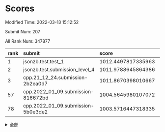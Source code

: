 # Scores

Modified Time: 2022-03-13 15:12:52

Submit Num: 207

All Rank Num: 347877

| rank |               submit               |       score        |       sigma        | pk_num |
| :--- | :--------------------------------- | :----------------- | :----------------- | :----- |
| 1    | jsonzb.test.test_1                 | 1012.4497817335963 | 0.8069573951859588 | 6721   |
| 2    | jsonzb.test.submission_level_4     | 1011.9788645864386 | 0.7953100197435286 | 6723   |
| 3    | cpp.21_12_24.submission-2b2ea0d7   | 1011.8670398010667 | 0.7776310212163712 | 6720   |
| 57   | cpp.2022_01_09.submission-816672bd | 1004.5645980107072 | 0.7118016139793635 | 6725   |
| 78   | cpp.2022_01_09.submission-5b0e3de2 | 1003.5716447318335 | 0.7240323609860772 | 6725   |


<details>
<summary>全部</summary>

| rank |                 submit                 |       score        |       sigma        | pk_num |
| :--- | :------------------------------------- | :----------------- | :----------------- | :----- |
| 1    | jsonzb.test.test_1                     | 1012.4497817335963 | 0.8069573951859588 | 6721   |
| 2    | jsonzb.test.submission_level_4         | 1011.9788645864386 | 0.7953100197435286 | 6723   |
| 3    | cpp.21_12_24.submission-2b2ea0d7       | 1011.8670398010667 | 0.7776310212163712 | 6720   |
| 4    | gobigger.level_3.submission_level_3_22 | 1011.2253152228354 | 0.7588638422604245 | 6720   |
| 5    | gobigger.level_3.submission_level_3_11 | 1011.1331008657581 | 0.750434975037612  | 6728   |
| 6    | gobigger.level_3.submission_level_3_6  | 1011.0804099038505 | 0.7882089325710117 | 6723   |
| 7    | gobigger.level_3.submission_level_3_16 | 1011.0598464287066 | 0.76080977085837   | 6725   |
| 8    | gobigger.level_3.submission_level_3_15 | 1011.0544037731605 | 0.7436043960139599 | 6717   |
| 9    | gobigger.level_3.submission_level_3_34 | 1010.9782875557992 | 0.7825939647497046 | 6724   |
| 10   | gobigger.level_3.submission_level_3_30 | 1010.8954794892509 | 0.7677399988200229 | 6722   |
| 11   | gobigger.level_3.submission_level_3_43 | 1010.8939332971091 | 0.7433983046731234 | 6724   |
| 12   | gobigger.level_3.submission_level_3_27 | 1010.6910790136308 | 0.7666517795300148 | 6723   |
| 13   | gobigger.level_3.submission_level_3_4  | 1010.6777696337946 | 0.7786112397756267 | 6722   |
| 14   | gobigger.level_3.submission_level_3_48 | 1010.667241958901  | 0.765076876915184  | 6720   |
| 15   | gobigger.level_3.submission_level_3_13 | 1010.6184574127299 | 0.7742259821131146 | 6723   |
| 16   | gobigger.level_3.submission_level_3_20 | 1010.5878099772474 | 0.7695075271739568 | 6728   |
| 17   | gobigger.level_3.submission_level_3_0  | 1010.4800683022345 | 0.7692806437289899 | 6720   |
| 18   | gobigger.level_3.submission_level_3_28 | 1010.4694504511638 | 0.7673736339399578 | 6721   |
| 19   | gobigger.level_3.submission_level_3_33 | 1010.4659143104838 | 0.7886559582031477 | 6723   |
| 20   | gobigger.level_3.submission_level_3_46 | 1010.3396376746034 | 0.7410684063014511 | 6722   |
| 21   | gobigger.level_3.submission_level_3_19 | 1010.3381472392588 | 0.7540553137438203 | 6722   |
| 22   | gobigger.level_3.submission_level_3_26 | 1010.1797278468221 | 0.7730013329580442 | 6725   |
| 23   | gobigger.level_3.submission_level_3_44 | 1010.1518765159856 | 0.7645081725429465 | 6719   |
| 24   | gobigger.level_3.submission_level_3_40 | 1010.1095393742304 | 0.7536399610609087 | 6723   |
| 25   | gobigger.level_3.submission_level_3_9  | 1010.0483302183324 | 0.7678474434450927 | 6717   |
| 26   | gobigger.level_3.submission_level_3_42 | 1010.0063163590189 | 0.7514220308337148 | 6723   |
| 27   | gobigger.level_3.submission_level_3_7  | 1010.0027547714577 | 0.7518440801424503 | 6718   |
| 28   | gobigger.level_3.submission_level_3_39 | 1009.9758725913315 | 0.7725193728585689 | 6718   |
| 29   | gobigger.level_3.submission_level_3_3  | 1009.9588026931159 | 0.741236942230736  | 6723   |
| 30   | gobigger.level_3.submission_level_3_1  | 1009.936421415315  | 0.7381924712665658 | 6719   |
| 31   | gobigger.level_3.submission_level_3_49 | 1009.9111306567714 | 0.7436113482028882 | 6726   |
| 32   | gobigger.level_3.submission_level_3_12 | 1009.8741751361533 | 0.7676472129435524 | 6720   |
| 33   | gobigger.level_3.submission_level_3_41 | 1009.8584991959304 | 0.7547149383255223 | 6720   |
| 34   | gobigger.level_3.submission_level_3_37 | 1009.7965832098921 | 0.7507338850884809 | 6720   |
| 35   | gobigger.level_3.submission_level_3_38 | 1009.766611920415  | 0.7552140948892587 | 6720   |
| 36   | gobigger.level_3.submission_level_3_2  | 1009.715980058225  | 0.7506483497901456 | 6726   |
| 37   | gobigger.level_3.submission_level_3_45 | 1009.6433009829336 | 0.7665518605730097 | 6724   |
| 38   | gobigger.level_3.submission_level_3_36 | 1009.6148841732135 | 0.7717837024556329 | 6723   |
| 39   | gobigger.level_3.submission_level_3_29 | 1009.614267488658  | 0.7466421458388537 | 6720   |
| 40   | gobigger.level_3.submission_level_3_25 | 1009.51083287684   | 0.7733776028995721 | 6721   |
| 41   | gobigger.level_3.submission_level_3_21 | 1009.4961759471261 | 0.756553283600169  | 6721   |
| 42   | gobigger.level_3.submission_level_3_10 | 1009.4881358794635 | 0.7489499066457174 | 6727   |
| 43   | gobigger.level_3.submission_level_3_35 | 1009.458039435692  | 0.7535894898653488 | 6723   |
| 44   | gobigger.level_3.submission_level_3_47 | 1009.4141677419726 | 0.7518281279881239 | 6722   |
| 45   | gobigger.level_3.submission_level_3_24 | 1009.4034736289314 | 0.7395477599304747 | 6724   |
| 46   | gobigger.level_3.submission_level_3_8  | 1009.377691812088  | 0.7468139165486323 | 6723   |
| 47   | gobigger.level_3.submission_level_3_18 | 1009.3049531628837 | 0.7331497388246837 | 6726   |
| 48   | gobigger.level_3.submission_level_3_14 | 1009.2267912786741 | 0.7553075419644609 | 6725   |
| 49   | gobigger.level_3.submission_level_3_17 | 1009.1083547353397 | 0.7498947373588707 | 6724   |
| 50   | gobigger.level_3.submission_level_3_32 | 1008.8311472041016 | 0.7443770756116257 | 6718   |
| 51   | gobigger.level_3.submission_level_3_23 | 1008.7297666187663 | 0.7565605657209798 | 6725   |
| 52   | gobigger.level_3.submission_level_3_5  | 1008.4165058159064 | 0.754703249178985  | 6722   |
| 53   | gobigger.level_3.submission_level_3_31 | 1008.1304011050012 | 0.7419113654574613 | 6728   |
| 54   | gobigger.level_1.submission_level_1_36 | 1005.3211560810665 | 0.7259816004636482 | 6719   |
| 55   | gobigger.level_1.submission_level_1_18 | 1004.8603836373155 | 0.7292496397445942 | 6719   |
| 56   | gobigger.level_1.submission_level_1_21 | 1004.7008893517568 | 0.7210859853071553 | 6723   |
| 57   | cpp.2022_01_09.submission-816672bd     | 1004.5645980107072 | 0.7118016139793635 | 6725   |
| 58   | gobigger.level_1.submission_level_1_12 | 1004.525991217115  | 0.7232553195703985 | 6720   |
| 59   | gobigger.level_1.submission_level_1_7  | 1004.5166872026406 | 0.7226941186283186 | 6726   |
| 60   | gobigger.level_1.submission_level_1_49 | 1004.3911995310949 | 0.7165146199519314 | 6720   |
| 61   | gobigger.level_1.submission_level_1_16 | 1004.268460086154  | 0.7226240967841567 | 6723   |
| 62   | gobigger.level_1.submission_level_1_0  | 1004.2610521264752 | 0.7117092900159069 | 6728   |
| 63   | gobigger.level_1.submission_level_1_1  | 1004.210921206688  | 0.7248831677745147 | 6724   |
| 64   | gobigger.level_1.submission_level_1_2  | 1004.1925659126532 | 0.7058793799168809 | 6724   |
| 65   | gobigger.level_1.submission_level_1_8  | 1004.1476518628492 | 0.7113063923406776 | 6720   |
| 66   | gobigger.level_1.submission_level_1_26 | 1004.1221995544912 | 0.7202664282502361 | 6726   |
| 67   | gobigger.level_1.submission_level_1_4  | 1004.0714821030064 | 0.7104667053869576 | 6716   |
| 68   | gobigger.level_1.submission_level_1_45 | 1004.0703587107389 | 0.7238332668811547 | 6723   |
| 69   | gobigger.level_1.submission_level_1_34 | 1004.0595508577743 | 0.7252295057350743 | 6722   |
| 70   | gobigger.level_1.submission_level_1_11 | 1004.0531681038897 | 0.7051116539759346 | 6727   |
| 71   | gobigger.level_1.submission_level_1_39 | 1003.9314385410945 | 0.7240060570831669 | 6723   |
| 72   | gobigger.level_1.submission_level_1_20 | 1003.77334259632   | 0.7008210499962291 | 6719   |
| 73   | gobigger.level_1.submission_level_1_32 | 1003.7225136933596 | 0.7194790690717631 | 6720   |
| 74   | gobigger.level_1.submission_level_1_29 | 1003.6952076087998 | 0.7255751861925597 | 6720   |
| 75   | gobigger.level_1.submission_level_1_31 | 1003.6470416869192 | 0.7107059649442004 | 6723   |
| 76   | gobigger.level_1.submission_level_1_17 | 1003.6082781963081 | 0.7103689056491345 | 6724   |
| 77   | gobigger.level_1.submission_level_1_28 | 1003.5733836432408 | 0.7085447517149224 | 6727   |
| 78   | cpp.2022_01_09.submission-5b0e3de2     | 1003.5716447318335 | 0.7240323609860772 | 6725   |
| 79   | gobigger.level_1.submission_level_1_40 | 1003.3143313004584 | 0.7172537915113744 | 6727   |
| 80   | gobigger.level_1.submission_level_1_9  | 1003.2604775354796 | 0.7249118682110424 | 6724   |
| 81   | gobigger.level_1.submission_level_1_43 | 1003.2283045578213 | 0.7205867188996399 | 6724   |
| 82   | gobigger.level_1.submission_level_1_41 | 1003.2266202567499 | 0.7110657571084593 | 6722   |
| 83   | gobigger.level_1.submission_level_1_46 | 1003.1393295964016 | 0.7062674413385929 | 6721   |
| 84   | gobigger.level_1.submission_level_1_48 | 1003.1196150329127 | 0.7163446800447975 | 6724   |
| 85   | gobigger.level_1.submission_level_1_5  | 1003.1177069511077 | 0.7190860137162397 | 6725   |
| 86   | gobigger.level_1.submission_level_1_6  | 1003.0828661154475 | 0.7106627582766328 | 6726   |
| 87   | gobigger.level_1.submission_level_1_44 | 1003.060776366421  | 0.7185397998622831 | 6725   |
| 88   | gobigger.level_1.submission_level_1_13 | 1003.0419258440912 | 0.7123143780210915 | 6721   |
| 89   | gobigger.level_1.submission_level_1_15 | 1003.006051197416  | 0.7056141540685779 | 6722   |
| 90   | gobigger.level_1.submission_level_1_22 | 1002.9212104551091 | 0.7188000680055071 | 6719   |
| 91   | gobigger.level_1.submission_level_1_23 | 1002.9073299689708 | 0.6995966249002803 | 6723   |
| 92   | gobigger.level_1.submission_level_1_33 | 1002.7533859031754 | 0.7014518247834143 | 6722   |
| 93   | gobigger.level_1.submission_level_1_24 | 1002.6586439617108 | 0.7221725319966038 | 6722   |
| 94   | gobigger.level_1.submission_level_1_35 | 1002.6413874353909 | 0.7228937422122876 | 6720   |
| 95   | gobigger.level_1.submission_level_1_19 | 1002.6015174055449 | 0.7162112962310133 | 6720   |
| 96   | gobigger.level_1.submission_level_1_38 | 1002.545307337449  | 0.7118124520378015 | 6721   |
| 97   | gobigger.level_1.submission_level_1_47 | 1002.5059775969554 | 0.7200418772247402 | 6720   |
| 98   | gobigger.level_1.submission_level_1_25 | 1002.2579518262284 | 0.7145296997752045 | 6722   |
| 99   | gobigger.level_1.submission_level_1_3  | 1002.2533784208471 | 0.7243820382446753 | 6723   |
| 100  | gobigger.level_1.submission_level_1_42 | 1001.9949467770529 | 0.7015810769056435 | 6725   |
| 101  | gobigger.level_1.submission_level_1_37 | 1001.9394675200447 | 0.7054125638330543 | 6721   |
| 102  | gobigger.level_1.submission_level_1_27 | 1001.845344284194  | 0.7160927147420602 | 6721   |
| 103  | gobigger.level_1.submission_level_1_10 | 1001.7864424616606 | 0.7073701887714419 | 6724   |
| 104  | gobigger.level_1.submission_level_1_30 | 1001.4950984465154 | 0.7126903282688648 | 6723   |
| 105  | gobigger.level_1.submission_level_1_14 | 1001.4120743890351 | 0.718824408072386  | 6722   |
| 106  | gobigger.random.submission_random_23   | 997.370312969965   | 0.7074436283891536 | 6723   |
| 107  | gobigger.random.submission_random_45   | 997.1080568070248  | 0.7170674669837765 | 6721   |
| 108  | gobigger.random.submission_random_18   | 997.0197142093979  | 0.7045071375643717 | 6720   |
| 109  | gobigger.random.submission_random_29   | 996.8000344004781  | 0.7074229580163512 | 6723   |
| 110  | gobigger.random.submission_random_26   | 996.7886995502394  | 0.7152784492681132 | 6724   |
| 111  | gobigger.random.submission_random_10   | 996.7087152504554  | 0.7107331193744048 | 6718   |
| 112  | gobigger.random.submission_random_44   | 996.6310960752835  | 0.7145542765097478 | 6721   |
| 113  | gobigger.random.submission_random_6    | 996.6028510638961  | 0.7229456698814948 | 6721   |
| 114  | gobigger.random.submission_random_14   | 996.5482301809094  | 0.7041501722796774 | 6719   |
| 115  | gobigger.random.submission_random_15   | 996.5315294900272  | 0.7084585029807571 | 6718   |
| 116  | gobigger.random.submission_random_2    | 996.5108604355675  | 0.7266879235858831 | 6726   |
| 117  | gobigger.random.submission_random_0    | 996.4970453679117  | 0.7161013246661497 | 6728   |
| 118  | gobigger.random.submission_random_24   | 996.4184449136729  | 0.7089005450335785 | 6726   |
| 119  | gobigger.random.submission_random_13   | 996.3852208153331  | 0.7211768022553641 | 6718   |
| 120  | gobigger.random.submission_random_9    | 996.369651676254   | 0.7035067860399167 | 6720   |
| 121  | gobigger.random.submission_random_25   | 996.3605296674847  | 0.7101406902685456 | 6725   |
| 122  | gobigger.random.submission_random_37   | 996.3580436287349  | 0.6995592476549716 | 6724   |
| 123  | gobigger.random.submission_random_28   | 996.2220511046509  | 0.7124739852558001 | 6724   |
| 124  | gobigger.random.submission_random_12   | 996.2084748973779  | 0.7051111258271411 | 6724   |
| 125  | gobigger.random.submission_random_40   | 996.1833835136547  | 0.710480010647111  | 6722   |
| 126  | gobigger.random.submission_random_19   | 996.1515991067706  | 0.7079423203127604 | 6721   |
| 127  | gobigger.random.submission_random_38   | 996.0826094485169  | 0.716687944776411  | 6730   |
| 128  | gobigger.random.submission_random_11   | 996.0610825108929  | 0.711010130678106  | 6721   |
| 129  | gobigger.random.submission_random_3    | 996.0481121212983  | 0.7052115997297339 | 6719   |
| 130  | gobigger.random.submission_random_36   | 996.0345369065437  | 0.7052637908047834 | 6727   |
| 131  | gobigger.random.submission_random_17   | 995.9849956892078  | 0.6971888681257997 | 6727   |
| 132  | gobigger.random.submission_random_42   | 995.9505043404587  | 0.7095875501773394 | 6721   |
| 133  | gobigger.random.submission_random_27   | 995.9177440203298  | 0.7125734794481067 | 6722   |
| 134  | gobigger.random.submission_random_21   | 995.9063036225509  | 0.7249565558243457 | 6721   |
| 135  | gobigger.random.submission_random_4    | 995.8805323309205  | 0.7136681681481859 | 6724   |
| 136  | gobigger.random.submission_random_47   | 995.8787018635287  | 0.7233809287145903 | 6722   |
| 137  | gobigger.random.submission_random_39   | 995.8751930717057  | 0.7213908444872315 | 6722   |
| 138  | gobigger.random.submission_random_30   | 995.8341550652005  | 0.7064067605492038 | 6723   |
| 139  | gobigger.random.submission_random_1    | 995.8276009969941  | 0.7173723764209166 | 6723   |
| 140  | gobigger.random.submission_random_5    | 995.8047603567398  | 0.6946747739131268 | 6718   |
| 141  | gobigger.random.submission_random_31   | 995.7935132766046  | 0.7048873444574504 | 6719   |
| 142  | gobigger.random.submission_random_43   | 995.6811801345273  | 0.7107495358675494 | 6722   |
| 143  | gobigger.random.submission_random_32   | 995.6783299962195  | 0.703994063980972  | 6723   |
| 144  | gobigger.random.submission_random_49   | 995.5844496684873  | 0.7094773311637596 | 6719   |
| 145  | gobigger.random.submission_random_46   | 995.5655946498325  | 0.6938215905846398 | 6722   |
| 146  | gobigger.random.submission_random_20   | 995.3972632700228  | 0.7041754362672064 | 6726   |
| 147  | gobigger.random.submission_random_16   | 995.3345548131657  | 0.7020046340385616 | 6717   |
| 148  | gobigger.random.submission_random_41   | 995.2958960382765  | 0.7316914772959204 | 6722   |
| 149  | gobigger.random.submission_random_48   | 995.2889167327944  | 0.7175608340999649 | 6719   |
| 150  | gobigger.random.submission_random_35   | 995.0427901148317  | 0.7093954040230595 | 6726   |
| 151  | gobigger.random.submission_random_8    | 995.0138535962477  | 0.7208822223294299 | 6721   |
| 152  | gobigger.random.submission_random_34   | 994.9509299475909  | 0.7326586810008815 | 6725   |
| 153  | gobigger.random.submission_random_7    | 994.9036333847424  | 0.7114158679408739 | 6727   |
| 154  | gobigger.random.submission_random_33   | 994.7579306146528  | 0.7101973426303257 | 6720   |
| 155  | gobigger.level_2.submission_level_2_10 | 994.7000006457918  | 0.7493081370144464 | 6721   |
| 156  | gobigger.random.submission_random_22   | 994.0186919114631  | 0.7235373440181131 | 6727   |
| 157  | gobigger.level_2.submission_level_2_11 | 993.7427324233631  | 0.7409793361577377 | 6721   |
| 158  | gobigger.level_2.submission_level_2_45 | 993.6762013515369  | 0.7519346331865696 | 6723   |
| 159  | gobigger.level_2.submission_level_2_46 | 993.603080517531   | 0.7327046481338708 | 6723   |
| 160  | gobigger.level_2.submission_level_2_48 | 993.3794112702975  | 0.7288279488761634 | 6717   |
| 161  | gobigger.level_2.submission_level_2_25 | 993.330148355465   | 0.7438975993368525 | 6724   |
| 162  | gobigger.level_2.submission_level_2_5  | 993.292141761762   | 0.7414533503932805 | 6724   |
| 163  | gobigger.level_2.submission_level_2_38 | 993.0909608576154  | 0.7278188054433141 | 6727   |
| 164  | gobigger.level_2.submission_level_2_21 | 993.0869179957248  | 0.7345191409377373 | 6725   |
| 165  | gobigger.level_2.submission_level_2_4  | 993.0337457762117  | 0.7372712775410506 | 6722   |
| 166  | gobigger.level_2.submission_level_2_40 | 993.0158894507475  | 0.7373555909260088 | 6722   |
| 167  | gobigger.level_2.submission_level_2_8  | 992.9519581334577  | 0.7439414828475334 | 6724   |
| 168  | gobigger.level_2.submission_level_2_16 | 992.9260353385098  | 0.7290980373340873 | 6727   |
| 169  | gobigger.level_2.submission_level_2_28 | 992.9223636191875  | 0.7274986389559714 | 6717   |
| 170  | gobigger.level_2.submission_level_2_9  | 992.7236642509597  | 0.7423560363297219 | 6722   |
| 171  | gobigger.level_2.submission_level_2_22 | 992.6434291629384  | 0.7374437728084249 | 6724   |
| 172  | gobigger.level_2.submission_level_2_37 | 992.6270107479947  | 0.7349896812819543 | 6722   |
| 173  | gobigger.level_2.submission_level_2_34 | 992.5417438572716  | 0.7394113565229531 | 6719   |
| 174  | gobigger.level_2.submission_level_2_33 | 992.5414077814385  | 0.7526746021076403 | 6716   |
| 175  | gobigger.level_2.submission_level_2_43 | 992.5378294588863  | 0.740402522809606  | 6719   |
| 176  | gobigger.level_2.submission_level_2_35 | 992.4506050767834  | 0.7607311729640558 | 6723   |
| 177  | gobigger.level_2.submission_level_2_14 | 992.3885711560606  | 0.7528011324000442 | 6728   |
| 178  | gobigger.level_2.submission_level_2_42 | 992.3846118159063  | 0.7457290564836732 | 6720   |
| 179  | gobigger.level_2.submission_level_2_2  | 992.3015441530492  | 0.7358766475667607 | 6719   |
| 180  | gobigger.level_2.submission_level_2_26 | 992.1533235654186  | 0.7387026477812008 | 6720   |
| 181  | gobigger.level_2.submission_level_2_41 | 992.1530517034678  | 0.7543537647878628 | 6725   |
| 182  | gobigger.level_2.submission_level_2_24 | 992.1412953301898  | 0.7533558790923768 | 6725   |
| 183  | gobigger.level_2.submission_level_2_31 | 992.1405557313915  | 0.7351074600967166 | 6719   |
| 184  | gobigger.level_2.submission_level_2_0  | 992.0971037350909  | 0.7325855395118114 | 6722   |
| 185  | gobigger.level_2.submission_level_2_23 | 991.9999243159531  | 0.7613207016147904 | 6719   |
| 186  | gobigger.level_2.submission_level_2_3  | 991.9463581418329  | 0.7542222502245554 | 6724   |
| 187  | gobigger.level_2.submission_level_2_32 | 991.9001956263178  | 0.7242311458132834 | 6725   |
| 188  | gobigger.level_2.submission_level_2_17 | 991.8915662633274  | 0.7333972986513704 | 6723   |
| 189  | gobigger.level_2.submission_level_2_12 | 991.8784615905884  | 0.7622505618922772 | 6724   |
| 190  | gobigger.level_2.submission_level_2_6  | 991.8481363852686  | 0.7576557876026858 | 6720   |
| 191  | gobigger.level_2.submission_level_2_19 | 991.6447475889662  | 0.7526228625381863 | 6728   |
| 192  | gobigger.level_2.submission_level_2_15 | 991.4767943169502  | 0.7525199286233307 | 6720   |
| 193  | gobigger.level_2.submission_level_2_7  | 991.4530290516238  | 0.7450644651709163 | 6723   |
| 194  | gobigger.level_2.submission_level_2_49 | 991.3477564960457  | 0.7595564170393047 | 6724   |
| 195  | gobigger.level_2.submission_level_2_47 | 990.9723497142238  | 0.7477441286247395 | 6722   |
| 196  | gobigger.level_2.submission_level_2_18 | 990.9720875974101  | 0.7628356378345393 | 6721   |
| 197  | gobigger.level_2.submission_level_2_39 | 990.9445207070667  | 0.7517618949615537 | 6720   |
| 198  | gobigger.level_2.submission_level_2_13 | 990.8770418588462  | 0.7685231095231119 | 6719   |
| 199  | gobigger.level_2.submission_level_2_29 | 990.7265611109096  | 0.7698344394850508 | 6717   |
| 200  | gobigger.level_2.submission_level_2_1  | 990.6556975101314  | 0.7728149630592078 | 6723   |
| 201  | gobigger.level_2.submission_level_2_30 | 990.5706002921091  | 0.7581750235315953 | 6719   |
| 202  | gobigger.level_2.submission_level_2_36 | 990.5404696889258  | 0.7676680225899501 | 6716   |
| 203  | gobigger.level_2.submission_level_2_27 | 989.9267752813394  | 0.7854307842661539 | 6719   |
| 204  | gobigger.level_2.submission_level_2_44 | 989.843636758298   | 0.7753606778296097 | 6721   |
| 205  | gobigger.level_2.submission_level_2_20 | 989.2024430131981  | 0.7894108797060626 | 6715   |
| 206  | gobigger.none.submission_none_1        | 976.3165464097412  | 1.4142487239180475 | 6723   |
| 207  | gobigger.none.submission_none_0        | 975.766415879912   | 1.5081220356968603 | 6726   |

</details>
